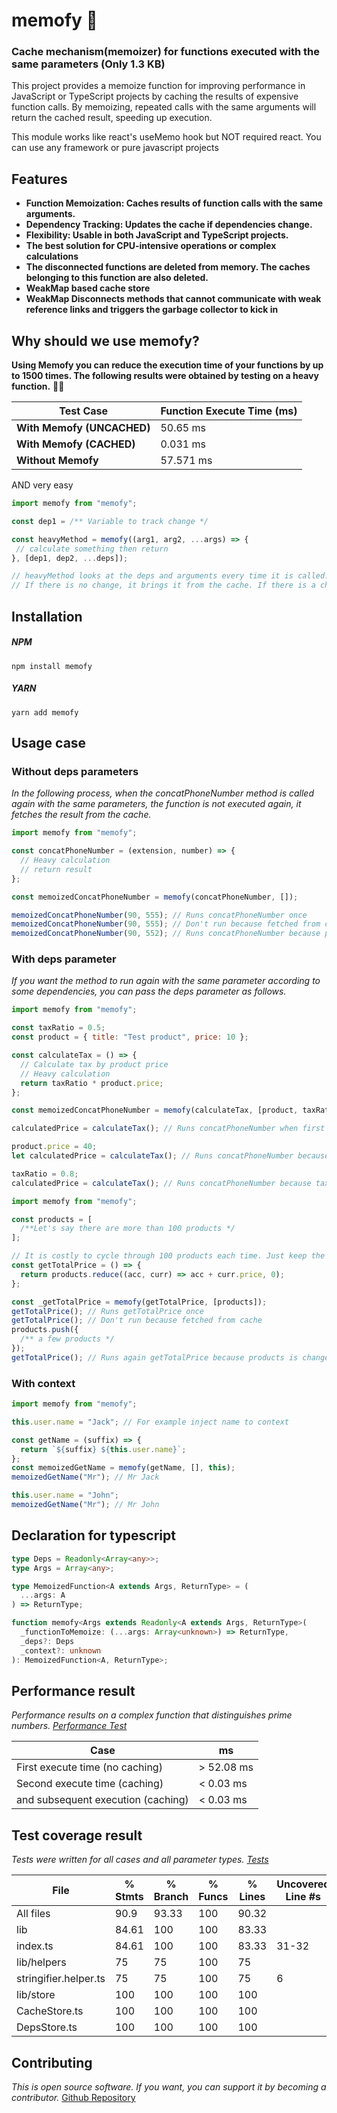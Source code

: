 # memofy 🚀

### Cache mechanism(memoizer) for functions executed with the same parameters (Only 1.3 KB)

This project provides a memoize function for improving performance in JavaScript or TypeScript projects by caching the results of expensive function calls. By memoizing, repeated calls with the same arguments will return the cached result, speeding up execution.

This module works like react's useMemo hook but NOT required react. You can use any framework or pure javascript projects

## Features

- **Function Memoization: Caches results of function calls with the same arguments.**
- **Dependency Tracking: Updates the cache if dependencies change.**
- **Flexibility: Usable in both JavaScript and TypeScript projects.**
- **The best solution for CPU-intensive operations or complex calculations**
- **The disconnected functions are deleted from memory. The caches belonging to this function are also deleted.**
- **WeakMap based cache store**
- **WeakMap Disconnects methods that cannot communicate with weak reference links and triggers the garbage collector to kick in**

## Why should we use memofy?

**Using Memofy you can reduce the execution time of your functions by up to 1500 times. The following results were obtained by testing on a heavy function.** 💪🏼

| Test Case                  | Function Execute Time (ms) |
| -------------------------- | -------------------------- |
| **With Memofy (UNCACHED)** | 50.65 ms                   |
| **With Memofy (CACHED)**   | 0.031 ms                   |
| **Without Memofy**         | 57.571 ms                  |

AND very easy

```js
import memofy from "memofy";

const dep1 = /** Variable to track change */

const heavyMethod = memofy((arg1, arg2, ...args) => {
 // calculate something then return
}, [dep1, dep2, ...deps]);

// heavyMethod looks at the deps and arguments every time it is called.
// If there is no change, it brings it from the cache. If there is a change, it runs the function again
```

## Installation

##### NPM

`npm install memofy`

##### YARN

`yarn add memofy`

## Usage case

### Without deps parameters

_In the following process, when the concatPhoneNumber method is called again with the same parameters, the function is not executed again, it fetches the result from the cache._

```js
import memofy from "memofy";

const concatPhoneNumber = (extension, number) => {
  // Heavy calculation
  // return result
};

const memoizedConcatPhoneNumber = memofy(concatPhoneNumber, []);

memoizedConcatPhoneNumber(90, 555); // Runs concatPhoneNumber once
memoizedConcatPhoneNumber(90, 555); // Don't run because fetched from cache (same parameter)
memoizedConcatPhoneNumber(90, 552); // Runs concatPhoneNumber because params is changed
```

### With deps parameter

_If you want the method to run again with the same parameter according to some dependencies, you can pass the deps parameter as follows._

```js
import memofy from "memofy";

const taxRatio = 0.5;
const product = { title: "Test product", price: 10 };

const calculateTax = () => {
  // Calculate tax by product price
  // Heavy calculation
  return taxRatio * product.price;
};

const memoizedConcatPhoneNumber = memofy(calculateTax, [product, taxRatio]);

calculatedPrice = calculateTax(); // Runs concatPhoneNumber when first run

product.price = 40;
let calculatedPrice = calculateTax(); // Runs concatPhoneNumber because product dep changed

taxRatio = 0.8;
calculatedPrice = calculateTax(); // Runs concatPhoneNumber because taxRatio changed
```

```js
import memofy from "memofy";

const products = [
  /**Let's say there are more than 100 products */
];

// It is costly to cycle through 100 products each time. Just keep the result in the cache when it runs once.
const getTotalPrice = () => {
  return products.reduce((acc, curr) => acc + curr.price, 0);
};

const _getTotalPrice = memofy(getTotalPrice, [products]);
getTotalPrice(); // Runs getTotalPrice once
getTotalPrice(); // Don't run because fetched from cache
products.push({
  /** a few products */
});
getTotalPrice(); // Runs again getTotalPrice because products is changed
```

### With context

```js
import memofy from "memofy";

this.user.name = "Jack"; // For example inject name to context

const getName = (suffix) => {
  return `${suffix} ${this.user.name}`;
};
const memoizedGetName = memofy(getName, [], this);
memoizedGetName("Mr"); // Mr Jack

this.user.name = "John";
memoizedGetName("Mr"); // Mr John
```

## Declaration for typescript

```ts
type Deps = Readonly<Array<any>>;
type Args = Array<any>;

type MemoizedFunction<A extends Args, ReturnType> = (
  ...args: A
) => ReturnType;

function memofy<Args extends Readonly<A extends Args, ReturnType>(
  _functionToMemoize: (...args: Array<unknown>) => ReturnType,
  _deps?: Deps
  _context?: unknown
): MemoizedFunction<A, ReturnType>;
```

## Performance result

_Performance results on a complex function that distinguishes prime numbers. [Performance Test](https://github.com/ahmetilhn/memofy/blob/master/__tests__/performance.test.ts)_

| Case                               | ms         |
| ---------------------------------- | ---------- |
| First execute time (no caching)    | > 52.08 ms |
| Second execute time (caching)      | < 0.03 ms  |
| and subsequent execution (caching) | < 0.03 ms  |

## Test coverage result

_Tests were written for all cases and all parameter types. [Tests](https://github.com/ahmetilhn/memofy/tree/master/__tests__)_

| File                  | % Stmts | % Branch | % Funcs | % Lines | Uncovered Line #s |
| --------------------- | ------- | -------- | ------- | ------- | ----------------- |
| All files             | 90.9    | 93.33    | 100     | 90.32   |
| lib                   | 84.61   | 100      | 100     | 83.33   |
| index.ts              | 84.61   | 100      | 100     | 83.33   | 31-32             |
| lib/helpers           | 75      | 75       | 100     | 75      |
| stringifier.helper.ts | 75      | 75       | 100     | 75      | 6                 |
| lib/store             | 100     | 100      | 100     | 100     |
| CacheStore.ts         | 100     | 100      | 100     | 100     |
| DepsStore.ts          | 100     | 100      | 100     | 100     |

## Contributing

_This is open source software. If you want, you can support it by becoming a contributor._ [Github Repository](https://github.com/ahmetilhn/memofy)
